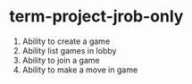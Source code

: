 # term-project-jrob-only

1. Ability to create a game
2. Ability list games in lobby
3. Ability to join a game
4. Ability to make a move in game
